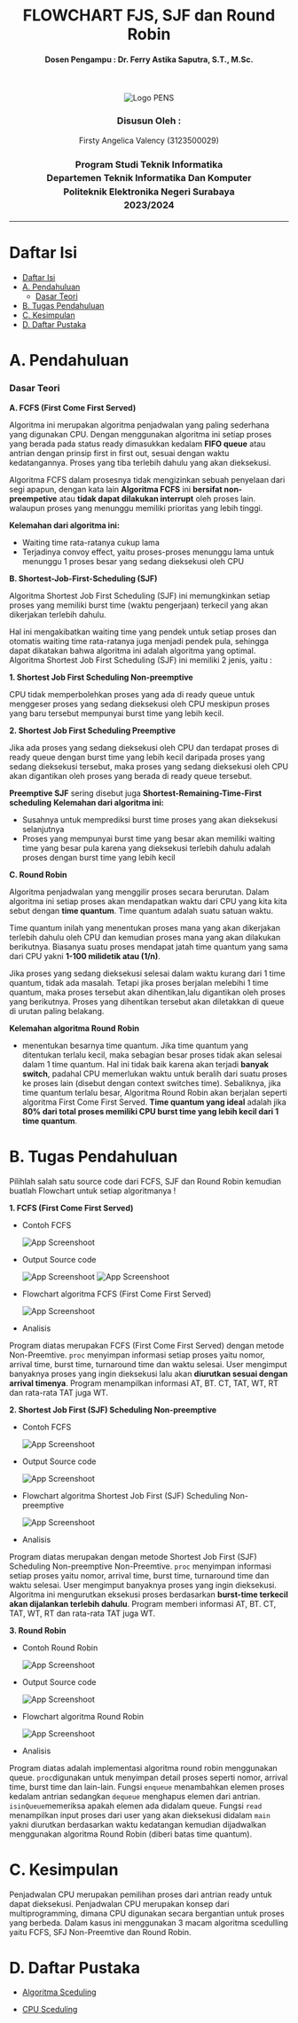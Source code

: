 <div align="center">
  <h1 style="font-weight: bold">FLOWCHART FJS, SJF dan Round Robin</h1>
  <h4 style="text-align: center;">Dosen Pengampu : Dr. Ferry Astika Saputra, S.T., M.Sc.</h4>
</div>
<br />
<br />
<div align="center">
  <img src="https://upload.wikimedia.org/wikipedia/id/4/44/Logo_PENS.png" alt="Logo PENS">
  <h3 style="text-align: center;">Disusun Oleh : </h3>
  <p style="text-align: center;">
    Firsty Angelica Valency (3123500029)<br>
  </p>
  <h3 style="text-align: center;line-height: 1.5">Program Studi Teknik Informatika<br>Departemen Teknik Informatika Dan Komputer<br>Politeknik Elektronika Negeri Surabaya<br>2023/2024</h3>
  <hr>
</div>

# Daftar Isi
- [Daftar Isi](#daftar-isi)
- [A. Pendahuluan](#a-pendahuluan)
    - [Dasar Teori](#dasar-teori)
- [B. Tugas Pendahuluan](#b-tugas-pendahuluan)
- [C. Kesimpulan](#c-kesimpulan)
- [D. Daftar Pustaka](#d-daftar-pustaka)


# A. Pendahuluan
### Dasar Teori
**A.	FCFS (First Come First Served)**

Algoritma ini merupakan algoritma penjadwalan yang paling sederhana yang digunakan CPU. Dengan menggunakan algoritma ini setiap proses yang berada pada status ready dimasukkan kedalam **FIFO queue** atau antrian dengan prinsip first in first out, sesuai dengan waktu kedatangannya. Proses yang tiba terlebih dahulu yang akan dieksekusi.

Algoritma FCFS dalam prosesnya tidak mengizinkan sebuah penyelaan dari segi apapun, dengan kata lain **Algoritma FCFS** ini **bersifat non-preempetive** atau **tidak dapat dilakukan interrupt** oleh proses lain. walaupun proses yang menunggu memiliki prioritas yang lebih tinggi.

**Kelemahan dari algoritma ini:**

- Waiting time rata-ratanya cukup lama 
- Terjadinya convoy effect, yaitu proses-proses menunggu lama untuk menunggu 1 proses besar yang sedang dieksekusi oleh CPU

**B.	Shortest-Job-First-Scheduling (SJF)**

Algoritma Shortest Job First Scheduling (SJF) ini memungkinkan setiap proses yang memiliki burst time (waktu pengerjaan) terkecil yang akan dikerjakan terlebih dahulu. 

Hal ini mengakibatkan waiting time yang pendek untuk setiap proses dan otomatis waiting time rata-ratanya juga menjadi pendek pula, sehingga dapat dikatakan bahwa algoritma ini adalah algoritma yang optimal. Algoritma Shortest Job First Scheduling (SJF) ini memiliki 2 jenis, yaitu :

**1. Shortest Job First Scheduling Non-preemptive**

CPU tidak memperbolehkan proses yang ada di ready queue untuk menggeser proses yang sedang dieksekusi oleh CPU meskipun proses yang baru tersebut mempunyai burst time yang lebih kecil.  

**2. Shortest Job First Scheduling Preemptive**

Jika ada proses yang sedang dieksekusi oleh CPU dan terdapat proses di ready queue dengan burst time yang lebih kecil daripada proses yang sedang dieksekusi tersebut, maka proses yang sedang dieksekusi oleh CPU akan digantikan oleh proses yang berada di ready queue tersebut. 

**Preemptive SJF** sering disebut juga **Shortest-Remaining-Time-First scheduling**
**Kelemahan dari algoritma ini:**

- Susahnya untuk memprediksi burst time proses yang akan dieksekusi selanjutnya
- Proses yang mempunyai burst time yang besar akan memiliki waiting time yang besar pula karena yang dieksekusi terlebih dahulu adalah proses dengan burst time yang lebih kecil

**C.    Round Robin**

Algoritma penjadwalan yang menggilir proses secara berurutan. Dalam algoritma ini setiap proses akan mendapatkan waktu dari CPU yang kita kita sebut dengan **time quantum**. Time quantum adalah suatu satuan waktu. 

Time quantum inilah yang menentukan proses mana yang akan dikerjakan terlebih dahulu oleh CPU dan kemudian proses mana yang akan dilakukan berikutnya. Biasanya suatu proses mendapat jatah time quantum yang sama dari CPU yakni **1-100 milidetik atau (1/n)**. 

Jika proses yang sedang dieksekusi selesai dalam waktu kurang dari 1 time quantum, tidak ada masalah. Tetapi jika proses berjalan melebihi 1 time quantum, maka proses tersebut akan dihentikan,lalu digantikan oleh proses yang berikutnya. Proses yang dihentikan tersebut akan diletakkan di queue di urutan paling belakang.

**Kelemahan algoritma Round Robin** 
-  menentukan besarnya time quantum.  Jika time quantum yang ditentukan terlalu kecil, maka sebagian besar proses tidak akan selesai dalam 1 time quantum. Hal ini tidak baik karena akan terjadi **banyak switch**, padahal CPU memerlukan waktu untuk beralih dari suatu proses ke proses lain (disebut dengan context switches time). Sebaliknya, jika time quantum terlalu besar, Algoritma Round Robin akan berjalan seperti algoritma First Come First Served. **Time quantum yang ideal** adalah jika **80% dari total proses memiliki CPU burst time yang lebih kecil dari 1 time quantum**.

# B. Tugas Pendahuluan

Pilihlah salah satu source code dari FCFS, SJF dan Round Robin kemudian buatlah Flowchart untuk setiap algoritmanya !

**1. FCFS (First Come First Served)**

- Contoh FCFS

    ![App Screenshoot](assets/FCFS_soal.png)

- Output Source code

     ![App Screenshoot](assets/FCFS_output.png)
     ![App Screenshoot](assets/FCFS_output.png)

- Flowchart algoritma FCFS (First Come First Served)

    ![App Screenshoot](assets/FCFS_chart.png)

- Analisis

Program diatas merupakan FCFS (First Come First Served) dengan metode Non-Preemtive. `proc` menyimpan informasi setiap proses yaitu nomor, arrival time, burst time, turnaround time dan waktu selesai. User mengimput banyaknya proses yang ingin dieksekusi lalu akan **diurutkan sesuai dengan arrival timenya**. Program menampilkan informasi AT, BT. CT, TAT, WT, RT dan rata-rata TAT juga WT.

**2. Shortest Job First (SJF) Scheduling Non-preemptive**
- Contoh FCFS

    ![App Screenshoot](assets/SJF_contoh.png)

- Output Source code

     ![App Screenshoot](assets/SJF_output.png)

- Flowchart algoritma Shortest Job First (SJF) Scheduling Non-preemptive

     ![App Screenshoot](assets/SJF_chart.png)

- Analisis

Program diatas merupakan  dengan metode Shortest Job First (SJF) Scheduling Non-preemptive Non-Preemtive. `proc` menyimpan informasi setiap proses yaitu nomor, arrival time, burst time, turnaround time dan waktu selesai. User mengimput banyaknya proses yang ingin dieksekusi. Algoritma ini mengurutkan eksekusi proses berdasarkan **burst-time terkecil akan dijalankan terlebih dahulu**. Program memberi informasi AT, BT. CT, TAT, WT, RT dan rata-rata TAT juga WT.

**3.    Round Robin**

- Contoh Round Robin

    ![App Screenshoot](assets/RR_contoh.png)

- Output Source code

    ![App Screenshoot](assets/RR_output.png)

- Flowchart algoritma Round Robin

    ![App Screenshoot](assets/RR_chart.png)

- Analisis

Program diatas adalah implementasi algoritma round robin menggunakan queue. `proc`digunakan untuk menyimpan detail proses seperti nomor, arrival time, burst time dan lain-lain. Fungsi `enqueue` menambahkan elemen proses kedalam antrian sedangkan `dequeue` menghapus elemen dari antrian. `isinQueue`memeriksa apakah elemen ada didalam queue. Fungsi `read` menampilkan input proses dari user yang akan dieksekusi didalam `main` yakni diurutkan berdasarkan waktu kedatangan kemudian dijadwalkan menggunakan algoritma Round Robin (diberi batas time quantum).

# C. Kesimpulan
Penjadwalan CPU merupakan pemilihan proses dari antrian ready untuk dapat dieksekusi. Penjadwalan CPU merupakan konsep dari multiprogramming, dimana CPU digunakan secara bergantian untuk proses yang berbeda. Dalam kasus ini menggunakan 3 macam algoritma scedulling yaitu FCFS, SFJ Non-Preemtive dan Round Robin.

# D. Daftar Pustaka 
- [Algoritma Sceduling](https://www.studentterpelajar.com/2020/11/pengertian-dan-contoh-algortima.html)

- [CPU Sceduling](https://agungprabowo8800.medium.com/proses-penjadwalan-cpu-fa53f139f808)